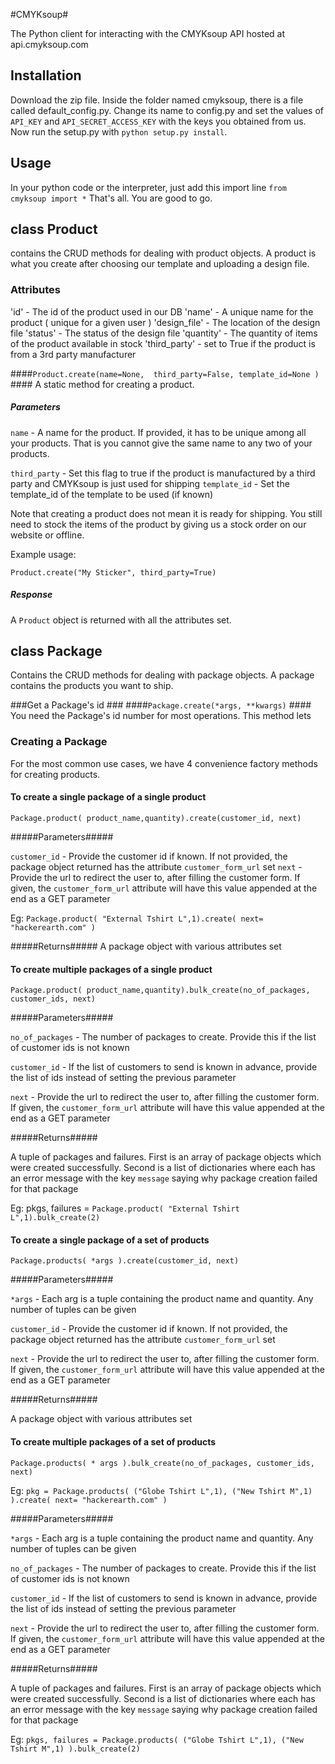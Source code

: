 #CMYKsoup#

The Python client for interacting with the CMYKsoup API hosted at api.cmyksoup.com

## Installation ##
Download the zip file. Inside the folder named cmyksoup, there is a file called default_config.py. Change its name to config.py and set the values of `API_KEY` and `API_SECRET_ACCESS_KEY` with the keys you obtained from us. 
Now run the setup.py with `python setup.py install`. 

## Usage ##
In your python code or the interpreter, just add this import line
`from cmyksoup import *`
That's all. You are good to go.

## class Product ##
contains the CRUD methods for dealing with product objects. A product is what you create after choosing our template and uploading a design file. 

### Attributes ###
'id' - The id of the product used in our DB
'name' - A unique name for the product ( unique for a given user )
'design_file' - The location of the design file
'status' - The status of the design file 
'quantity' - The quantity of items of the product available in stock
'third_party' - set to True if the product is from a 3rd party manufacturer



####`Product.create(name=None,  third_party=False, template_id=None )` ####
A static method for creating a product.

##### Parameters #####
`name` -  A name for the product. If provided, it has to be unique among all your products. That is you cannot give the same name to any two of your products.

`third_party` - Set this flag to true if the product is manufactured by a third party and CMYKsoup is just used for shipping
`template_id` - Set the template_id of the template to be used (if known)

Note that creating a product does not mean it is ready for shipping. You still need to stock the items of the product by giving us a stock order on our website or offline.

Example usage:

`Product.create("My Sticker", third_party=True)`

##### Response #####
A `Product` object is returned with all the attributes set.


## class Package ##
Contains the CRUD methods for dealing with package objects. A package contains the products you want to ship. 

###Get a Package's id ###
####`Package.create(*args, **kwargs)` ####
You need the Package's id number for most operations. This method lets

### Creating a Package ###
For the most common use cases, we have 4 convenience factory methods for creating products.

#### To create a single package of a single product ####

`Package.product( product_name,quantity).create(customer_id, next)`

#####Parameters#####

`customer_id` - Provide the customer id if known. If not provided, the package object returned has the attribute `customer_form_url` set
`next` - Provide the url to redirect the user to, after filling the customer form. If given, the `customer_form_url` attribute will have this value appended at the end as a GET parameter 

Eg: `Package.product( "External Tshirt L",1).create( next= "hackerearth.com" )`

#####Returns#####
A package object with various attributes set

#### To create multiple packages of a single product ####

`Package.product( product_name,quantity).bulk_create(no_of_packages, customer_ids, next)`

#####Parameters#####

`no_of_packages` - The number of packages to create. Provide this if the list of customer ids is not known

`customer_id` - If the list of customers to send is known in advance, provide the list of ids instead of setting the previous parameter

`next` - Provide the url to redirect the user to, after filling the customer form. If given, the `customer_form_url` attribute will have this value appended at the end as a GET parameter


#####Returns#####

A tuple of packages and failures. First is an array of package objects which were created successfully. Second is a list of dictionaries where each has an error message with the key `message` saying why package creation failed for that package

Eg: pkgs, failures = `Package.product( "External Tshirt L",1).bulk_create(2)`


#### To create a single package of a set of products ####

`Package.products( *args ).create(customer_id, next)`

#####Parameters#####

`*args` - Each arg is a tuple containing the product name and quantity. Any number of tuples can be given

`customer_id` - Provide the customer id if known. If not provided, the package object returned has the attribute `customer_form_url` set

`next` - Provide the url to redirect the user to, after filling the customer form. If given, the `customer_form_url` attribute will have this value appended at the end as a GET parameter 


#####Returns#####

A package object with various attributes set

#### To create multiple packages of a set of products ####

`Package.products( * args ).bulk_create(no_of_packages, customer_ids, next)`

Eg: `pkg = Package.products( ("Globe Tshirt L",1), ("New Tshirt M",1) ).create( next= "hackerearth.com" )`

#####Parameters#####

`*args` - Each arg is a tuple containing the product name and quantity. Any number of tuples can be given

`no_of_packages` - The number of packages to create. Provide this if the list of customer ids is not known

`customer_id` - If the list of customers to send is known in advance, provide the list of ids instead of setting the previous parameter

`next` - Provide the url to redirect the user to, after filling the customer form. If given, the `customer_form_url` attribute will have this value appended at the end as a GET parameter


#####Returns#####

A tuple of packages and failures. First is an array of package objects which were created successfully. Second is a list of dictionaries where each has an error message with the key `message` saying why package creation failed for that package

Eg: `pkgs, failures = Package.products( ("Globe Tshirt L",1), ("New Tshirt M",1) ).bulk_create(2)`








